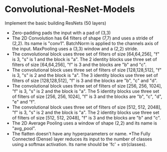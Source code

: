 # Convolutional-ResNet-Models

Implement the basic building ResNets (50 layers)

* Zero-padding pads the input with a pad of (3,3)
* The 2D Convolution has 64 filters of shape (7,7) and uses a stride of (2,2). Its name is "conv1".
BatchNorm is applied to the channels axis of the input.
MaxPooling uses a (3,3) window and a (2,2) stride.
* The convolutional block uses three set of filters of size [64,64,256], "f" is 3, "s" is 1 and the block is "a".
The 2 identity blocks use three set of filters of size [64,64,256], "f" is 3 and the blocks are "b" and "c".
* The convolutional block uses three set of filters of size [128,128,512], "f" is 3, "s" is 2 and the block is "a".
The 3 identity blocks use three set of filters of size [128,128,512], "f" is 3 and the blocks are "b", "c" and "d".
* The convolutional block uses three set of filters of size [256, 256, 1024], "f" is 3, "s" is 2 and the block is "a".
The 5 identity blocks use three set of filters of size [256, 256, 1024], "f" is 3 and the blocks are "b", "c", "d", "e" and "f".
* The convolutional block uses three set of filters of size [512, 512, 2048], "f" is 3, "s" is 2 and the block is "a".
The 2 identity blocks use three set of filters of size [512, 512, 2048], "f" is 3 and the blocks are "b" and "c".
* The 2D Average Pooling uses a window of shape (2,2) and its name is "avg_pool".
* The flatten doesn't have any hyperparameters or name.
*The Fully Connected (Dense) layer reduces its input to the number of classes using a softmax activation. Its name should be 'fc' + str(classes).
